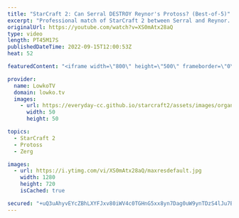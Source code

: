 ```yaml
---
title: "StarCraft 2: Can Serral DESTROY Reynor's Protoss? (Best-of-5)"
excerpt: "Professional match of StarCraft 2 between Serral and Reynor. In this best-of-5 series of TSL we see Reynor starting off with Protoss, but he's quickly forced to change to Zerg instead.  Support my work on Patreon: https://www.patreon.com/lowkotv Become a YouTube member: https://lowko.tv/join  More Lowko:"
originalUrl: https://youtube.com/watch?v=XS0mAtx28aQ
type: video
length: PT45M17S
publishedDateTime: 2022-09-15T12:00:53Z
heat: 52

featuredContent: "<iframe width=\"800\" height=\"500\" frameborder=\"0\" src=\"https://www.youtube.com/embed/XS0mAtx28aQ\" allow=\"accelerometer; autoplay; encrypted-media; gyroscope; picture-in-picture\" allowfullscreen></iframe>"

provider:
  name: LowkoTV
  domain: lowko.tv
  images:
    - url: https://everyday-cc.github.io/starcraft2/assets/images/organizations/lowko.tv-50x50.jpg
      width: 50
      height: 50

topics:
  - StarCraft 2
  - Protoss
  - Zerg

images:
  - url: https://i.ytimg.com/vi/XS0mAtx28aQ/maxresdefault.jpg
    width: 1280
    height: 720
    isCached: true

secured: "+uQ3uAhyvEYcZBhLXYFJxv80iWV4c0TGHnG5xx8yn7Dag0uW9ynTDzS4lJu7B70kVQau/J3ieN3XwhMApVr4B9xpZEOECXqdbk5mQ7dbXDvIYjIJeCbUo7gVWINNen9ydpyr8Inb8gW2nh06R1Rw/5sbGe7jWjel5GotySky5+DUbf5AMDONZGbQyO16kV9hIU42Ib8SChfLtCpK5NnXs3f7Kld7Q52bYwTqxYc3k7yicwQpWiTZHWIYnm15v3qswfF7KQBcJ3RaF4l/m2Iz7isFIbNHJbrpCtkypQfUdw3zX0IgTQxboSdpizgGlv0oZSfCnb2z/Lpeey/uCXBYM3IR2mvr/mro3JfIGZ1QuQRuvY8ZuULjh5RsSWM/N9tbgtSoU8QsvRwcabjcC2QK5qbaIqRSdNJMgduUgAGqJ5cSFIKMv/1qWRbMBbH0bxZr;hGNbUdCGTjrFeEpl/OHVmg=="
---
```



